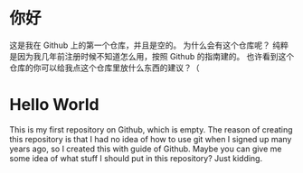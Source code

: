 # 你好
这是我在 Github 上的第一个仓库，并且是空的。
为什么会有这个仓库呢？
纯粹是因为我几年前注册时候不知道怎么用，按照 Github 的指南建的。
也许看到这个仓库的你可以给我点这个仓库里放什么东西的建议？（

# Hello World
This is my first repository on Github, which is empty.
The reason of creating this repository is that I had no idea of how to use git when I signed up many years ago,
so I created this with guide of Github.
Maybe you can give me some idea of what stuff I should put in this repository? Just kidding.
